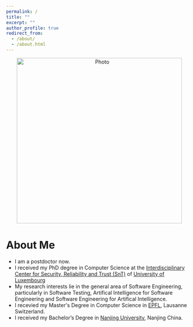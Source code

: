 ```yaml
---
permalink: /
title: ""
excerpt: ""
author_profile: true
redirect_from: 
  - /about/
  - /about.html
---
```


<p align="center">
  <img src="https://marvinmw.github.io/weima/files/weima.jpg?raw=true" alt="Photo" style="width: 450px;"/> 
</p>

# About Me
* I am a postdoctor now.
* I received my PhD degree in Computer Science at the [Interdisciplinary Center for Security, Reliability and Trust (SnT)](https://wwwfr.uni.lu/snt) of [University of Luxembourg](https://wwwfr.uni.lu)
* My research interests lie in the general area of Software Engineering, particularly in Software Testing, Artifical Intelligence for Software Engineering and Software Engineering for Artifical Intelligence.
* I recevied my Master's Degree in Computer Science in [EPFL](https://www.epfl.ch/en/), Lausanne Switzerland.
* I received my Bachelor’s Degree in [Nanjing University](https://www.nju.edu.cn/en), Nanjing China. 


